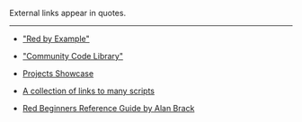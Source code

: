 External links appear in quotes.
***


* ["Red by Example"](http://www.red-by-example.org/index.html)

* ["Community Code Library"](https://github.com/red/code)

* [Projects Showcase](https://github.com/red/red/wiki/%5BLINKS%5D-Projects-showcase-(links-to-remember))

* [A collection of links to many scripts](https://github.com/red/red/wiki/%5BLINKS%5D-Scripts-collection)

* [Red Beginners Reference Guide by Alan Brack](http://www.mycode4fun.co.uk/red-beginners-reference-guide)
